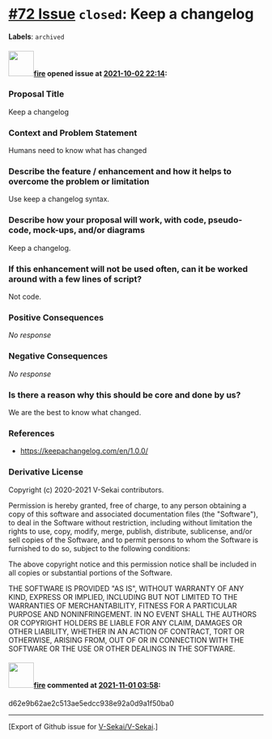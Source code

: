 # [\#72 Issue](https://github.com/V-Sekai/V-Sekai/issues/72) `closed`: Keep a changelog
**Labels**: `archived`


#### <img src="https://avatars.githubusercontent.com/u/32321?u=c2e06a3d2b49a467aa907e54aa259516440267cc&v=4" width="50">[fire](https://github.com/fire) opened issue at [2021-10-02 22:14](https://github.com/V-Sekai/V-Sekai/issues/72):

### Proposal Title

Keep a changelog

### Context and Problem Statement

Humans need to know what has changed

### Describe the feature / enhancement and how it helps to overcome the problem or limitation

Use keep a changelog syntax.

### Describe how your proposal will work, with code, pseudo-code, mock-ups, and/or diagrams

Keep a changelog.

### If this enhancement will not be used often, can it be worked around with a few lines of script?

Not code.

### Positive Consequences

_No response_

### Negative Consequences

_No response_

### Is there a reason why this should be core and done by us?

We are the best to know what changed.

### References

- https://keepachangelog.com/en/1.0.0/

### Derivative License

Copyright (c) 2020-2021 V-Sekai contributors.

Permission is hereby granted, free of charge, to any person obtaining a copy
of this software and associated documentation files (the "Software"), to deal
in the Software without restriction, including without limitation the rights
to use, copy, modify, merge, publish, distribute, sublicense, and/or sell
copies of the Software, and to permit persons to whom the Software is
furnished to do so, subject to the following conditions:

The above copyright notice and this permission notice shall be included in all
copies or substantial portions of the Software.

THE SOFTWARE IS PROVIDED "AS IS", WITHOUT WARRANTY OF ANY KIND, EXPRESS OR
IMPLIED, INCLUDING BUT NOT LIMITED TO THE WARRANTIES OF MERCHANTABILITY,
FITNESS FOR A PARTICULAR PURPOSE AND NONINFRINGEMENT. IN NO EVENT SHALL THE
AUTHORS OR COPYRIGHT HOLDERS BE LIABLE FOR ANY CLAIM, DAMAGES OR OTHER
LIABILITY, WHETHER IN AN ACTION OF CONTRACT, TORT OR OTHERWISE, ARISING FROM,
OUT OF OR IN CONNECTION WITH THE SOFTWARE OR THE USE OR OTHER DEALINGS IN THE
SOFTWARE.


#### <img src="https://avatars.githubusercontent.com/u/32321?u=c2e06a3d2b49a467aa907e54aa259516440267cc&v=4" width="50">[fire](https://github.com/fire) commented at [2021-11-01 03:58](https://github.com/V-Sekai/V-Sekai/issues/72#issuecomment-955905864):

d62e9b62ae2c513ae5edcc938e92a0d9a1f50ba0


-------------------------------------------------------------------------------



[Export of Github issue for [V-Sekai/V-Sekai](https://github.com/V-Sekai/V-Sekai).]
